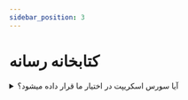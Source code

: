 ```yaml
---
sidebar_position: 3
---
```

 # کتابخانه رسانه  
 

<details>

<summary> آیا سورس اسکریپت در اختیار ما قرار داده میشود؟</summary>

:::info سلام و وقت بخیر
سورسی که در اختیار شما قرار داده میشود (خروجی webpack) حالت بهینه شده و فشرده شده میباشدکه برای توسعه مناسب نمیباشد.

 اغلب قسمت‌های فرانت به گونه‌ای طراحی شده که امکان شخصی سازی میسر میباشد و در صورت نیاز میتوانید با ارسال تیکت راهنمایی های لازم را دریافت نمایید.
 
 :::

</details>